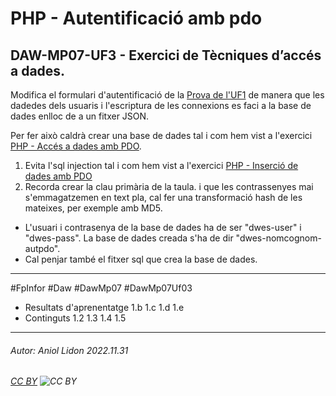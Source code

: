 # PHP - Autentificació amb pdo
## DAW-MP07-UF3 - Exercici de Tècniques d’accés a dades.
Modifica el formulari d'autentificació de la [Prova de l'UF1](https://github.com/aniollidon/gitbook-php/tree/master/activitats/DAW-MP07/DAW-MP07-UF1/prova-uf1 ) de manera que les dadedes dels usuaris i l'escriptura de les connexions es faci a la base de dades enlloc de a un fitxer JSON.

Per fer això caldrà crear una base de dades tal i com hem vist a l'exercici [PHP - Accés a dades amb PDO](/activitats/DAW-MP07/DAW-MP07-UF3/php-acces-a-dades-amb-pdo/readme.md). 

1. Evita l'sql injection tal i com hem vist a l'exercici [PHP - Inserció de dades amb PDO](/activitats/DAW-MP07/DAW-MP07-UF3/php-insercio-de-dades-amb-pdo/readme.md)
2. Recorda crear la clau primària de la taula. i que les contrassenyes mai s'emmagatzemen en text pla, cal fer una transformació hash de les mateixes, per exemple amb MD5. 

+ L'usuari i contrasenya de la base de dades ha de ser "dwes-user" i "dwes-pass". La base de dades creada s'ha de dir "dwes-nomcognom-autpdo".
+ Cal penjar també el fitxer sql que crea la base de dades.

---

#FpInfor #Daw #DawMp07 #DawMp07Uf03

* Resultats d'aprenentatge 1.b 1.c 1.d 1.e
* Continguts 1.2 1.3 1.4 1.5
---

###### Autor: Aniol Lidon 2022.11.31 
###### [CC BY](https://creativecommons.org/licenses/by/4.0/) ![CC BY](https://licensebuttons.net/l/by/3.0/80x15.png)
